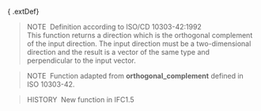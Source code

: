 ﻿{ .extDef}
> NOTE&nbsp; Definition according to ISO/CD 10303-42:1992  
> This function returns a direction which is the orthogonal complement of the input direction. The input direction must be a two-dimensional direction and the result is a vector of the same type and perpendicular to the input vector.

> NOTE&nbsp; Function adapted from **orthogonal_complement** defined in ISO 10303-42.

> HISTORY&nbsp; New function in IFC1.5